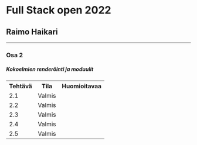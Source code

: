 # Full Stack open 2022
## Raimo Haikari

---

### Osa 2

##### Kokoelmien renderöinti ja moduulit

<table>
  <tr>
    <th>Tehtävä</th>
    <th>Tila</th>
    <th>Huomioitavaa</th>
  </tr>
  <tr>
    <td>2.1</td>
    <td>Valmis</td>
    <td></td>
  </tr>
  <tr>
    <td>2.2</td>
    <td>Valmis</td>
    <td></td>
  </tr>
  <tr>
    <td>2.3</td>
    <td>Valmis</td>
    <td></td>
  </tr>
  <tr>
    <td>2.4</td>
    <td>Valmis</td>
    <td></td>
  </tr>
  <tr>
    <td>2.5</td>
    <td>Valmis</td>
    <td></td>
  </tr>
</table>
